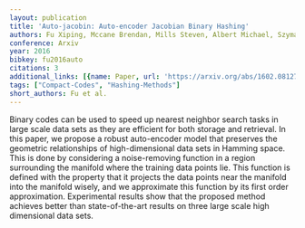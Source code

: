 ```yaml
---
layout: publication
title: 'Auto-jacobin: Auto-encoder Jacobian Binary Hashing'
authors: Fu Xiping, Mccane Brendan, Mills Steven, Albert Michael, Szymanski Lech
conference: Arxiv
year: 2016
bibkey: fu2016auto
citations: 3
additional_links: [{name: Paper, url: 'https://arxiv.org/abs/1602.08127'}]
tags: ["Compact-Codes", "Hashing-Methods"]
short_authors: Fu et al.
---
```

Binary codes can be used to speed up nearest neighbor search tasks in large
scale data sets as they are efficient for both storage and retrieval. In this
paper, we propose a robust auto-encoder model that preserves the geometric
relationships of high-dimensional data sets in Hamming space. This is done by
considering a noise-removing function in a region surrounding the manifold
where the training data points lie. This function is defined with the property
that it projects the data points near the manifold into the manifold wisely,
and we approximate this function by its first order approximation. Experimental
results show that the proposed method achieves better than state-of-the-art
results on three large scale high dimensional data sets.